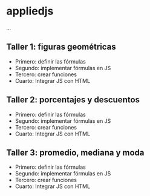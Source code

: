 # appliedjs

...

## Taller 1: figuras geométricas

- Primero: definir las fórmulas
- Segundo: implementar fórmulas en JS
- Tercero: crear funciones
- Cuarto: Integrar JS con HTML

## Taller 2: porcentajes y descuentos

- Primero: definir las fórmulas
- Segundo: implementar fórmulas en JS
- Tercero: crear funciones
- Cuarto: Integrar JS con HTML

## Taller 3: promedio, mediana y moda

- Primero: definir las fórmulas
- Segundo: implementar fórmulas en JS
- Tercero: crear funciones
- Cuarto: Integrar JS con HTML